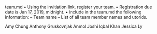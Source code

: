team.md
• Using the invitiation link, register your team.
• Registration due date is Jan 17, 2019, midnight.
• Include in the team.md the following information:
– Team name
– List of all team member names and utorids.


Amy Chung
Anthony Gruskovnjak
Anmol Joshi
Iqbal Khan
Jessica Ly
